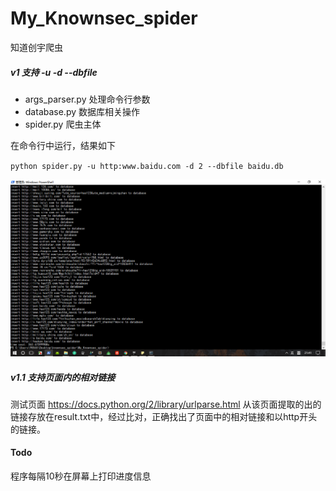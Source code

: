 # My_Knownsec_spider

知道创宇爬虫
##### v1 支持 -u -d --dbfile
- args_parser.py 处理命令行参数
- database.py 数据库相关操作
- spider.py 爬虫主体

在命令行中运行，结果如下

`python spider.py -u http:www.baidu.com -d 2 --dbfile baidu.db`

![baidu](img/baidu.png)

##### v1.1 支持页面内的相对链接
测试页面 https://docs.python.org/2/library/urlparse.html
从该页面提取的出的链接存放在result.txt中，经过比对，正确找出了页面中的相对链接和以http开头的链接。

#### Todo
程序每隔10秒在屏幕上打印进度信息
